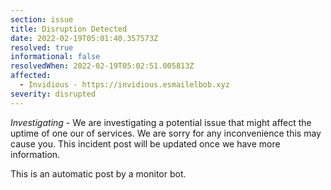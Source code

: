 ```yaml
---
section: issue
title: Disruption Detected
date: 2022-02-19T05:01:40.357573Z
resolved: true
informational: false
resolvedWhen: 2022-02-19T05:02:51.005813Z
affected:
  - Invidious - https://invidious.esmailelbob.xyz
severity: disrupted
---
```

*Investigating* - We are investigating a potential issue that might affect the uptime of one our of services. We are sorry for any inconvenience this may cause you. This incident post will be updated once we have more information.

This is an automatic post by a monitor bot.
        